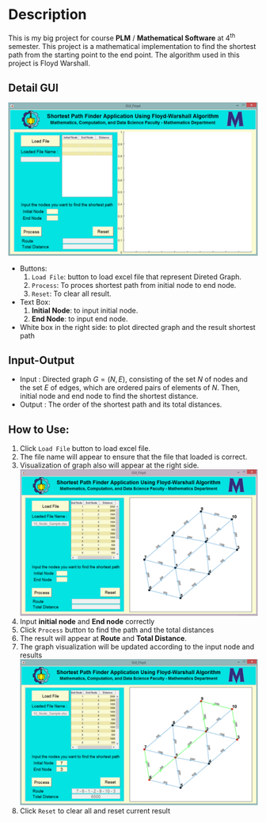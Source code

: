 # Description 
This is my big project for course **PLM** / **Mathematical Software** at 4<sup>th</sup> semester. This project is a mathematical implementation to find the shortest path from the starting point to the end point. The algorithm used in this project is Floyd Warshall.

## Detail GUI
 ![Initial-View](img/Initial_View.jpg "Initial View")
* Buttons:
    1. `Load File`: button to load excel file that represent Direted Graph.
    2. `Process`: To proces shortest path from initial node to end node.
    3. `Reset`: To clear all result.
* Text Box:
    1. **Initial Node**: to input initial node.
    2. **End Node**: to input end node.
* White box in the right side: to plot directed graph and the result shortest path

## Input-Output
* Input  : Directed graph $G=(N,E)$, consisting of the set $N$ of nodes and the set $E$ of edges, which are ordered pairs of elements of $N$. Then, initial node and end node to find the shortest distance.
* Output : The order of the shortest path and its total distances.

## How to Use:
1. Click `Load File` button to load excel file.
2. The file name will appear to ensure that the file that loaded is correct.
3. Visualization of graph also will appear at the right side.
![Sample-View](img/Sample_View.jpg "Sample View")
4. Input **initial node** and **End node** correctly
5. Click `Process` button to find the path and the total distances
6. The result will appear at **Route** and **Total Distance**.
7. The graph visualization will be updated according to the input node and results
![Result-View](img/Result_View.jpg "Result View")
8. Click `Reset` to clear all and reset current result
